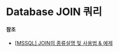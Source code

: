 # Database JOIN 쿼리



#### 참조

- [[MSSQL\] JOIN의 종류설명 및 사용법 & 예제](https://coding-factory.tistory.com/87)

